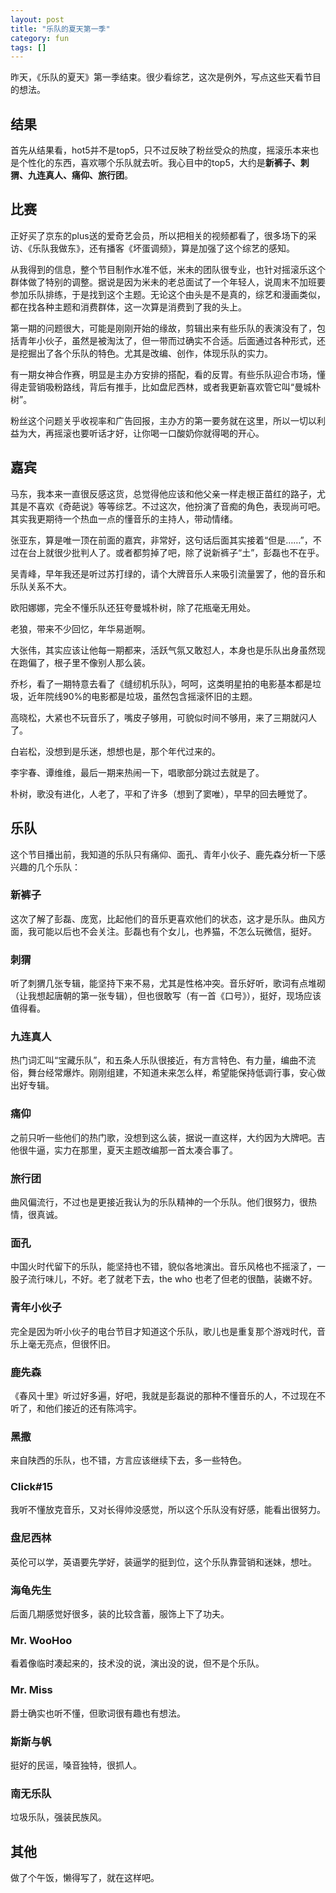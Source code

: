 ```yaml
---
layout: post
title: "乐队的夏天第一季"
category: fun
tags: []
---
```


昨天，《乐队的夏天》第一季结束。很少看综艺，这次是例外，写点这些天看节目的想法。


## 结果

首先从结果看，hot5并不是top5，只不过反映了粉丝受众的热度，摇滚乐本来也是个性化的东西，喜欢哪个乐队就去听。我心目中的top5，大约是**新裤子、刺猬、九连真人、痛仰、旅行团**。

## 比赛

正好买了京东的plus送的爱奇艺会员，所以把相关的视频都看了，很多场下的采访、《乐队我做东》，还有播客《坏蛋调频》，算是加强了这个综艺的感知。

从我得到的信息，整个节目制作水准不低，米未的团队很专业，也针对摇滚乐这个群体做了特别的调整。据说是因为米未的老总面试了一个年轻人，说周末不加班要参加乐队排练，于是找到这个主题。无论这个由头是不是真的，综艺和漫画类似，都在找各种主题和消费群体，这一次算是消费到了我的头上。

第一期的问题很大，可能是刚刚开始的缘故，剪辑出来有些乐队的表演没有了，包括青年小伙子，虽然是被淘汰了，但一带而过确实不合适。后面通过各种形式，还是挖掘出了各个乐队的特色。尤其是改编、创作，体现乐队的实力。

有一期女神合作赛，明显是主办方安排的搭配，看的反胃。有些乐队迎合市场，懂得走营销吸粉路线，背后有推手，比如盘尼西林，或者我更新喜欢管它叫“曼城朴树”。

粉丝这个问题关乎收视率和广告回报，主办方的第一要务就在这里，所以一切以利益为大，再摇滚也要听话才好，让你喝一口酸奶你就得喝的开心。

## 嘉宾

马东，我本来一直很反感这货，总觉得他应该和他父亲一样走根正苗红的路子，尤其是不喜欢《奇葩说》等等综艺。不过这次，他扮演了音痴的角色，表现尚可吧。其实我更期待一个热血一点的懂音乐的主持人，带动情绪。

张亚东，算是唯一顶在前面的嘉宾，非常好，这句话后面其实接着“但是……”，不过在台上就很少批判人了。或者都剪掉了吧，除了说新裤子“土”，彭磊也不在乎。

吴青峰，早年我还是听过苏打绿的，请个大牌音乐人来吸引流量罢了，他的音乐和乐队关系不大。

欧阳娜娜，完全不懂乐队还狂夸曼城朴树，除了花瓶毫无用处。

老狼，带来不少回忆，年华易逝啊。

大张伟，其实应该让他每一期都来，活跃气氛又敢怼人，本身也是乐队出身虽然现在跑偏了，根子里不像别人那么装。

乔杉，看了一期特意去看了《缝纫机乐队》，呵呵，这类明星拍的电影基本都是垃圾，近年院线90%的电影都是垃圾，虽然包含摇滚怀旧的主题。

高晓松，大紧也不玩音乐了，嘴皮子够用，可貌似时间不够用，来了三期就闪人了。

白岩松，没想到是乐迷，想想也是，那个年代过来的。

李宇春、谭维维，最后一期来热闹一下，唱歌部分跳过去就是了。

朴树，歌没有进化，人老了，平和了许多（想到了窦唯），早早的回去睡觉了。

## 乐队

这个节目播出前，我知道的乐队只有痛仰、面孔、青年小伙子、鹿先森分析一下感兴趣的几个乐队：

### 新裤子

这次了解了彭磊、庞宽，比起他们的音乐更喜欢他们的状态，这才是乐队。曲风方面，我可能以后也不会关注。彭磊也有个女儿，也养猫，不怎么玩微信，挺好。

### 刺猬

听了刺猬几张专辑，能坚持下来不易，尤其是性格冲突。音乐好听，歌词有点堆砌（让我想起唐朝的第一张专辑），但也很敢写（有一首《口号》），挺好，现场应该值得看。

### 九连真人

热门词汇叫“宝藏乐队”，和五条人乐队很接近，有方言特色、有力量，编曲不流俗，舞台经常爆炸。刚刚组建，不知道未来怎么样，希望能保持低调行事，安心做出好专辑。

### 痛仰

之前只听一些他们的热门歌，没想到这么装，据说一直这样，大约因为大牌吧。吉他很牛逼，实力在那里，夏天主题改编那一首太凑合事了。

### 旅行团

曲风偏流行，不过也是更接近我认为的乐队精神的一个乐队。他们很努力，很热情，很真诚。

### 面孔

中国火时代留下的乐队，能坚持也不错，貌似各地演出。音乐风格也不摇滚了，一股子流行味儿，不好。老了就老下去，the who 也老了但老的很酷，装嫩不好。

### 青年小伙子

完全是因为听小伙子的电台节目才知道这个乐队，歌儿也是重复那个游戏时代，音乐上毫无亮点，但很怀旧。

### 鹿先森

《春风十里》听过好多遍，好吧，我就是彭磊说的那种不懂音乐的人，不过现在不听了，和他们接近的还有陈鸿宇。

### 黑撒

来自陕西的乐队，也不错，方言应该继续下去，多一些特色。

### Click#15

我听不懂放克音乐，又对长得帅没感觉，所以这个乐队没有好感，能看出很努力。

### 盘尼西林

英伦可以学，英语要先学好，装逼学的挺到位，这个乐队靠营销和迷妹，想吐。

### 海龟先生

后面几期感觉好很多，装的比较含蓄，服饰上下了功夫。

### Mr. WooHoo

看着像临时凑起来的，技术没的说，演出没的说，但不是个乐队。

### Mr. Miss

爵士确实也听不懂，但歌词很有趣也有想法。

### 斯斯与帆

挺好的民谣，嗓音独特，很抓人。

### 南无乐队

垃圾乐队，强装民族风。

## 其他

做了个午饭，懒得写了，就在这样吧。
